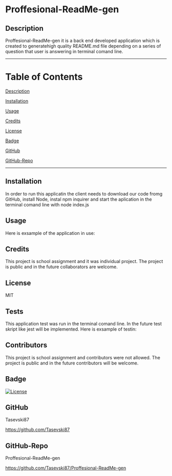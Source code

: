 # Proffesional-ReadMe-gen

  ## Description
Proffesional-ReadMe-gen it is a back end developed application which is created to generatehigh quality README.md file depending on a series of question that user is answering in terminal comand line.

------------------------------------------------
# Table of Contents

[Description](#Description)

[Installation](#Installation)

[Usage](#Usage)

[Credits](#Credits)

[License](#License)

[Badge](#Badge)

[GitHub](#GitHub)

[GitHub-Repo](#Github-Repo)

-------------------------------------------------

## Installation
In order to run this applicatin the client needs to download our code fromg GitHub,  install Node, instal npm inquirer and start the aplication in the terminal comand line with node index.js

## Usage
Here is exsample of the application in use:

## Credits
This project is school assignment  and it was individual project. The project is public and in the future collaborators are welcome. 

## License
MIT

## Tests
This application test was run in the terminal comand line. In the future test skript like jest will be implemented. Here is exsample of testin:

## Contributors
This project is school assignment and contributors were not allowed. The project is public and in the future contributors will be welcome.

## Badge
[![License](https://img.shields.io/badge/License-MIT-blue.svg)](https://opensource.org/licenses/MIT)

## GitHub
Tasevski87

https://github.com/Tasevski87

## GitHub-Repo
Proffesional-ReadMe-gen

https://github.com/Tasevski87/Proffesional-ReadMe-gen

